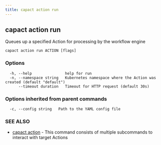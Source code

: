 ```yaml
---
title: capact action run
---
```


## capact action run

Queues up a specified Action for processing by the workflow engine

```
capact action run ACTION [flags]
```

### Options

```
  -h, --help               help for run
  -n, --namespace string   Kubernetes namespace where the Action was created (default "default")
      --timeout duration   Timeout for HTTP request (default 30s)
```

### Options inherited from parent commands

```
  -c, --config string   Path to the YAML config file
```

### SEE ALSO

* [capact action](capact_action.md)	 - This command consists of multiple subcommands to interact with target Actions

